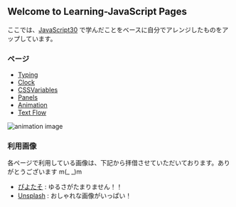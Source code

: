 ## Welcome to Learning-JavaScript Pages

ここでは、[JavaScript30](https://javascript30.com/) で学んだことをベースに自分でアレンジしたものをアップしています。


### ページ

- [Typing](https://nouvelle.github.io/Learning-JavaScript/01_Typing/) 
- [Clock](https://nouvelle.github.io/Learning-JavaScript/02_Clock/) 
- [CSSVariables](https://nouvelle.github.io/Learning-JavaScript/03_CSSVariables/) 
- [Panels](https://nouvelle.github.io/Learning-JavaScript/05_Panels/) 
- [Animation](https://nouvelle.github.io/Learning-JavaScript/animation/) 
- [Text Flow](https://nouvelle.github.io/Learning-JavaScript/text_flow/) 

![animation image](https://nouvelle.github.io/Learning-JavaScript/animation/img/animation.gif)

### 利用画像

各ページで利用している画像は、下記から拝借させていただいております。ありがとうございます m(_ _)m  

- [ぴよたそ](https://hiyokoyarou.com/)  : ゆるさがたまりません！！
- [Unsplash](https://unsplash.com/)  : おしゃれな画像がいっぱい！
